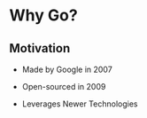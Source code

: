 # Why Go?

## Motivation

- Made by Google in 2007
- Open-sourced in 2009

- Leverages Newer Technologies